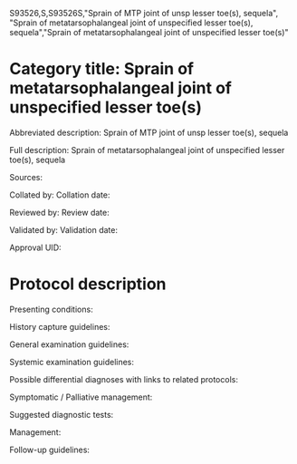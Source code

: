 S93526,S,S93526S,"Sprain of MTP joint of unsp lesser toe(s), sequela", "Sprain of metatarsophalangeal joint of unspecified lesser toe(s), sequela","Sprain of metatarsophalangeal joint of unspecified lesser toe(s)"
# Category title: Sprain of metatarsophalangeal joint of unspecified lesser toe(s)

Abbreviated description: Sprain of MTP joint of unsp lesser toe(s), sequela

Full description: Sprain of metatarsophalangeal joint of unspecified lesser toe(s), sequela

Sources:

Collated by:
Collation date:

Reviewed by:
Review date:

Validated by:
Validation date:

Approval UID:

# Protocol description

Presenting conditions:

History capture guidelines:

General examination guidelines:

Systemic examination guidelines:

Possible differential diagnoses with links to related protocols:

Symptomatic / Palliative management:

Suggested diagnostic tests:

Management:

Follow-up guidelines:

